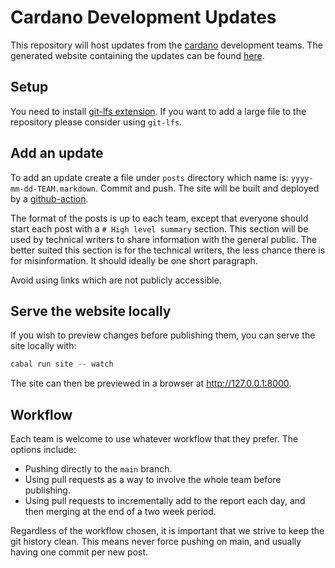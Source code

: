 # Cardano Development Updates

This repository will host updates from the
[cardano](https://github.com/input-output-hk/cardano-node) development teams.
The generated website containing the updates can be found
[here](https://input-output-hk.github.io/cardano-updates/).

## Setup

You need to install [git-lfs extension](https://git-lfs.github.com/). If you
want to add a large file to the repository please consider using `git-lfs`.

## Add an update

To add an update create a file under `posts` directory which name is:
`yyyy-mm-dd-TEAM.markdown`. Commit and push.  The site will be built and
deployed by a [github-action](https://github.com/input-output-hk/cardano-updates/actions).

The format of the posts is up to each team,
except that everyone should start each post with a `# High level summary` section.
This section will be used by technical writers to share information with the general public.
The better suited this section is for the technical writers,
the less chance there is for misinformation. It should ideally be one short paragraph.

Avoid using links which are not publicly accessible.

## Serve the website locally

If you wish to preview changes before publishing them, you can serve the site
locally with:

```bash
cabal run site -- watch
```

The site can then be previewed in a browser at http://127.0.0.1:8000.

## Workflow

Each team is welcome to use whatever workflow that they prefer.
The options include:

* Pushing directly to the `main` branch.
* Using pull requests as a way to involve the whole team before publishing.
* Using pull requests to incrementally add to the report each day,
  and then merging at the end of a two week period.

Regardless of the workflow chosen, it is important that we strive to keep the git history clean.
This means never force pushing on main, and usually having one commit per new post.

